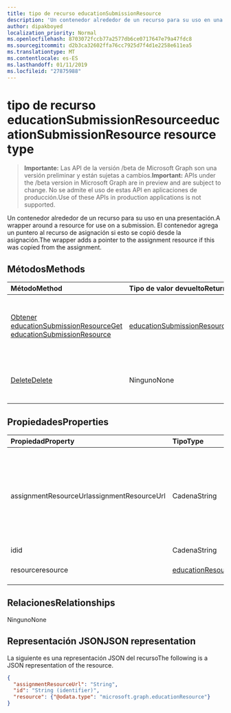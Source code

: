 ```yaml
---
title: tipo de recurso educationSubmissionResource
description: 'Un contenedor alrededor de un recurso para su uso en una presentación. El contenedor agrega un puntero al recurso de asignación si esto se copió desde la asignación.  '
author: dipakboyed
localization_priority: Normal
ms.openlocfilehash: 8703072fccb77a2577db6ce0717647e79a47fdc8
ms.sourcegitcommit: d2b3ca32602ffa76cc7925d7f4d1e2258e611ea5
ms.translationtype: MT
ms.contentlocale: es-ES
ms.lasthandoff: 01/11/2019
ms.locfileid: "27875988"
---
```

# <a name="educationsubmissionresource-resource-type"></a><span data-ttu-id="348e4-104">tipo de recurso educationSubmissionResource</span><span class="sxs-lookup"><span data-stu-id="348e4-104">educationSubmissionResource resource type</span></span>

> <span data-ttu-id="348e4-105">**Importante:** Las API de la versión /beta de Microsoft Graph son una versión preliminar y están sujetas a cambios.</span><span class="sxs-lookup"><span data-stu-id="348e4-105">**Important:** APIs under the /beta version in Microsoft Graph are in preview and are subject to change.</span></span> <span data-ttu-id="348e4-106">No se admite el uso de estas API en aplicaciones de producción.</span><span class="sxs-lookup"><span data-stu-id="348e4-106">Use of these APIs in production applications is not supported.</span></span>

<span data-ttu-id="348e4-107">Un contenedor alrededor de un recurso para su uso en una presentación.</span><span class="sxs-lookup"><span data-stu-id="348e4-107">A wrapper around a resource for use on a submission.</span></span> <span data-ttu-id="348e4-108">El contenedor agrega un puntero al recurso de asignación si esto se copió desde la asignación.</span><span class="sxs-lookup"><span data-stu-id="348e4-108">The wrapper adds a pointer to the assignment resource if this was copied from the assignment.</span></span>  


## <a name="methods"></a><span data-ttu-id="348e4-109">Métodos</span><span class="sxs-lookup"><span data-stu-id="348e4-109">Methods</span></span>

| <span data-ttu-id="348e4-110">Método</span><span class="sxs-lookup"><span data-stu-id="348e4-110">Method</span></span>           | <span data-ttu-id="348e4-111">Tipo de valor devuelto</span><span class="sxs-lookup"><span data-stu-id="348e4-111">Return Type</span></span>    |<span data-ttu-id="348e4-112">Descripción</span><span class="sxs-lookup"><span data-stu-id="348e4-112">Description</span></span>|
|:---------------|:--------|:----------|
|[<span data-ttu-id="348e4-113">Obtener educationSubmissionResource</span><span class="sxs-lookup"><span data-stu-id="348e4-113">Get educationSubmissionResource</span></span>](../api/educationsubmissionresource-get.md) | [<span data-ttu-id="348e4-114">educationSubmissionResource</span><span class="sxs-lookup"><span data-stu-id="348e4-114">educationSubmissionResource</span></span>](educationsubmissionresource.md) |<span data-ttu-id="348e4-115">Leer las propiedades y relaciones de un objeto **educationSubmissionResource** .</span><span class="sxs-lookup"><span data-stu-id="348e4-115">Read properties and relationships of an **educationSubmissionResource** object.</span></span>|
|[<span data-ttu-id="348e4-116">Delete</span><span class="sxs-lookup"><span data-stu-id="348e4-116">Delete</span></span>](../api/educationsubmissionresource-delete.md) | <span data-ttu-id="348e4-117">Ninguno</span><span class="sxs-lookup"><span data-stu-id="348e4-117">None</span></span> |<span data-ttu-id="348e4-118">Eliminación de un objeto **educationSubmissionResource** .</span><span class="sxs-lookup"><span data-stu-id="348e4-118">Delete an **educationSubmissionResource** object.</span></span> |

## <a name="properties"></a><span data-ttu-id="348e4-119">Propiedades</span><span class="sxs-lookup"><span data-stu-id="348e4-119">Properties</span></span>
| <span data-ttu-id="348e4-120">Propiedad</span><span class="sxs-lookup"><span data-stu-id="348e4-120">Property</span></span>     | <span data-ttu-id="348e4-121">Tipo</span><span class="sxs-lookup"><span data-stu-id="348e4-121">Type</span></span>   |<span data-ttu-id="348e4-122">Description</span><span class="sxs-lookup"><span data-stu-id="348e4-122">Description</span></span>|
|:---------------|:--------|:----------|
|<span data-ttu-id="348e4-123">assignmentResourceUrl</span><span class="sxs-lookup"><span data-stu-id="348e4-123">assignmentResourceUrl</span></span>|<span data-ttu-id="348e4-124">Cadena</span><span class="sxs-lookup"><span data-stu-id="348e4-124">String</span></span>|<span data-ttu-id="348e4-125">Puntero a la asignación desde la que se ha copiado este recurso.</span><span class="sxs-lookup"><span data-stu-id="348e4-125">Pointer to the assignment from which this resource was copied.</span></span> <span data-ttu-id="348e4-126">Si es null, el alumno carga el recurso.</span><span class="sxs-lookup"><span data-stu-id="348e4-126">If this is null, the student uploaded the resource.</span></span>|
|<span data-ttu-id="348e4-127">id</span><span class="sxs-lookup"><span data-stu-id="348e4-127">id</span></span>|<span data-ttu-id="348e4-128">Cadena</span><span class="sxs-lookup"><span data-stu-id="348e4-128">String</span></span>| <span data-ttu-id="348e4-129">Solo lectura.</span><span class="sxs-lookup"><span data-stu-id="348e4-129">Read-only.</span></span>|
|<span data-ttu-id="348e4-130">resource</span><span class="sxs-lookup"><span data-stu-id="348e4-130">resource</span></span>|[<span data-ttu-id="348e4-131">educationResource</span><span class="sxs-lookup"><span data-stu-id="348e4-131">educationResource</span></span>](educationresource.md)|<span data-ttu-id="348e4-132">Objeto de recurso.</span><span class="sxs-lookup"><span data-stu-id="348e4-132">Resource object.</span></span>|

## <a name="relationships"></a><span data-ttu-id="348e4-133">Relaciones</span><span class="sxs-lookup"><span data-stu-id="348e4-133">Relationships</span></span>
<span data-ttu-id="348e4-134">Ninguno</span><span class="sxs-lookup"><span data-stu-id="348e4-134">None</span></span>


## <a name="json-representation"></a><span data-ttu-id="348e4-135">Representación JSON</span><span class="sxs-lookup"><span data-stu-id="348e4-135">JSON representation</span></span>

<span data-ttu-id="348e4-136">La siguiente es una representación JSON del recurso</span><span class="sxs-lookup"><span data-stu-id="348e4-136">The following is a JSON representation of the resource.</span></span>

<!-- {
  "blockType": "resource",
  "optionalProperties": [

  ],
  "@odata.type": "microsoft.graph.educationSubmissionResource"
}-->

```json
{
  "assignmentResourceUrl": "String",
  "id": "String (identifier)",
  "resource": {"@odata.type": "microsoft.graph.educationResource"}
}
```

<!-- uuid: 8fcb5dbc-d5aa-4681-8e31-b001d5168d79
2015-10-25 14:57:30 UTC -->
<!-- {
  "type": "#page.annotation",
  "description": "educationSubmissionResource resource",
  "keywords": "",
  "section": "documentation",
  "tocPath": ""
}-->
